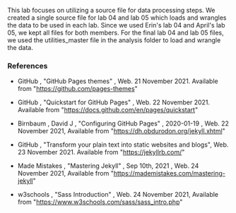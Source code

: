 This lab focuses on utilizing a source file for data processing steps. We created a single source file for lab 04 and lab 05 which loads and wrangles the data to be used in each lab. Since we used Erin's lab 04 and April's lab 05, we kept all files for both members. For the final lab 04 and lab 05 files, we used the utilities_master file in the analysis folder to load and wrangle the data.

### References

- GitHub , "GitHub Pages themes" , Web. 21 November 2021. Available from "https://github.com/pages-themes"

- GitHub , "Quickstart for GitHub Pages" , Web. 22 November 2021. Available from "https://docs.github.com/en/pages/quickstart"

- Birnbaum  , David J , "Configuring GitHub Pages" , 2020-01-19 , Web. 22 November 2021, Available from "https://dh.obdurodon.org/jekyll.xhtml"

- GitHub , "Transform your plain text into static websites and blogs", Web. 23 November 2021. Available from "https://jekyllrb.com/"

- Made Mistakes , "Mastering Jekyll" , Sep 10th, 2021 , Web. 24 November 2021, Available from "https://mademistakes.com/mastering-jekyll"

- w3schools , "Sass Introduction" , Web. 24 November 2021, Available from "https://www.w3schools.com/sass/sass_intro.php"

